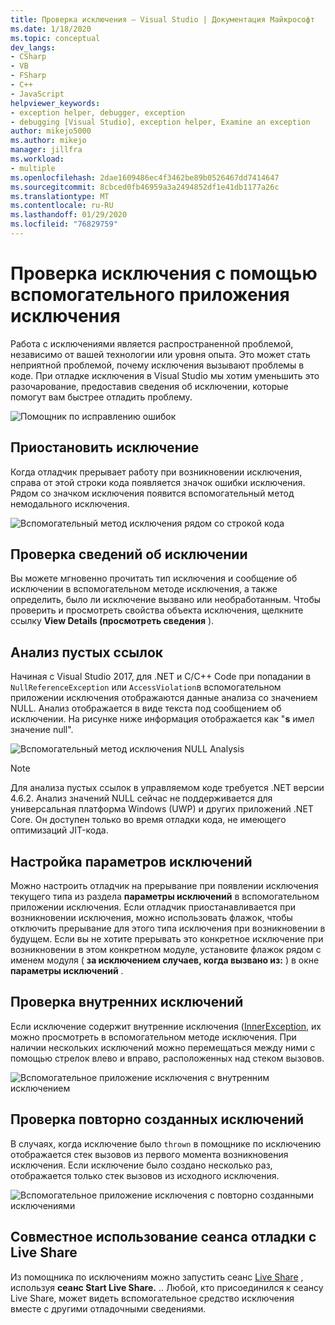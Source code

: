 ```yaml
---
title: Проверка исключения — Visual Studio | Документация Майкрософт
ms.date: 1/18/2020
ms.topic: conceptual
dev_langs:
- CSharp
- VB
- FSharp
- C++
- JavaScript
helpviewer_keywords:
- exception helper, debugger, exception
- debugging [Visual Studio], exception helper, Examine an exception
author: mikejo5000
ms.author: mikejo
manager: jillfra
ms.workload:
- multiple
ms.openlocfilehash: 2dae1609486ec4f3462be89b0526467dd7414647
ms.sourcegitcommit: 8cbced0fb46959a3a2494852df1e41db1177a26c
ms.translationtype: MT
ms.contentlocale: ru-RU
ms.lasthandoff: 01/29/2020
ms.locfileid: "76829759"
---
```

# <a name="inspect-an-exception-using-the-exception-helper"></a>Проверка исключения с помощью вспомогательного приложения исключения 

Работа с исключениями является распространенной проблемой, независимо от вашей технологии или уровня опыта. Это может стать неприятной проблемой, почему исключения вызывают проблемы в коде. При отладке исключения в Visual Studio мы хотим уменьшить это разочарование, предоставив сведения об исключении, которые помогут вам быстрее отладить проблему.

![Помощник по исправлению ошибок](media/debugger-exception-helper-default.png)

## <a name="pause-on-the-exception"></a>Приостановить исключение
Когда отладчик прерывает работу при возникновении исключения, справа от этой строки кода появляется значок ошибки исключения. Рядом со значком исключения появится вспомогательный метод немодального исключения.

![Вспомогательный метод исключения рядом со строкой кода](media/debugger-exception-helper-locerror.png)

## <a name="inspect-exception-info"></a>Проверка сведений об исключении
Вы можете мгновенно прочитать тип исключения и сообщение об исключении в вспомогательном методе исключения, а также определить, было ли исключение вызвано или необработанным. Чтобы проверить и просмотреть свойства объекта исключения, щелкните ссылку **View Details (просмотреть сведения** ).

## <a name="analyze-null-references"></a>Анализ пустых ссылок
Начиная с Visual Studio 2017, для .NET и C/C++ Code при попадании в `NullReferenceException` или `AccessViolation`в вспомогательном приложении исключения отображаются данные анализа со значением NULL. Анализ отображается в виде текста под сообщением об исключении. На рисунке ниже информация отображается как "**s** имел значение null".

![Вспомогательный метод исключения NULL Analysis](media/debugger-exception-helper-default.png)


> [!NOTE]
> Для анализа пустых ссылок в управляемом коде требуется .NET версии 4.6.2. Анализ значений NULL сейчас не поддерживается для универсальная платформа Windows (UWP) и других приложений .NET Core. Он доступен только во время отладки кода, не имеющего оптимизаций JIT-кода.

## <a name="configure-exception-settings"></a>Настройка параметров исключений 
Можно настроить отладчик на прерывание при появлении исключения текущего типа из раздела **параметры исключений** в вспомогательном приложении исключения. Если отладчик приостанавливается при возникновении исключения, можно использовать флажок, чтобы отключить прерывание для этого типа исключения при возникновении в будущем. Если вы не хотите прерывать это конкретное исключение при возникновении в этом конкретном модуле, установите флажок рядом с именем модуля ( **за исключением случаев, когда вызвано из:** ) в окне **параметры исключений** . 

## <a name="inspect-inner-exceptions"></a>Проверка внутренних исключений 
Если исключение содержит внутренние исключения ([InnerException](https://docs.microsoft.com/dotnet/api/system.exception.innerexception), их можно просмотреть в вспомогательном методе исключения. При наличии нескольких исключений можно перемещаться между ними с помощью стрелок влево и вправо, расположенных над стеком вызовов.

![Вспомогательное приложение исключения с внутренним исключением](media/debugger-exception-helper-innerexception.png)

## <a name="inspect-rethrown-exceptions"></a>Проверка повторно созданных исключений
В случаях, когда исключение было `thrown` в помощнике по исключению отображается стек вызовов из первого момента возникновения исключения. Если исключение было создано несколько раз, отображается только стек вызовов из исходного исключения.

![Вспомогательное приложение исключения с повторно созданными исключениями](media/debugger-exception-helper-innerexception.png)

## <a name="share-a-debug-session-with-live-share"></a>Совместное использование сеанса отладки с Live Share
Из помощника по исключениям можно запустить сеанс [Live Share](https://docs.microsoft.com/visualstudio/liveshare/) , используя **сеанс Start Live Share.** .. Любой, кто присоединился к сеансу Live Share, может видеть вспомогательное средство исключения вместе с другими отладочными сведениями.
